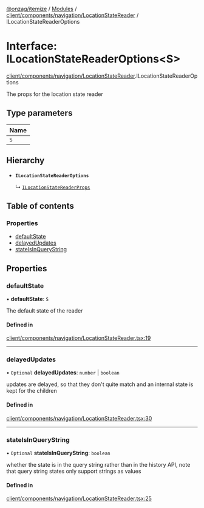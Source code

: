 [@onzag/itemize](../README.md) / [Modules](../modules.md) / [client/components/navigation/LocationStateReader](../modules/client_components_navigation_LocationStateReader.md) / ILocationStateReaderOptions

# Interface: ILocationStateReaderOptions\<S\>

[client/components/navigation/LocationStateReader](../modules/client_components_navigation_LocationStateReader.md).ILocationStateReaderOptions

The props for the location state reader

## Type parameters

| Name |
| :------ |
| `S` |

## Hierarchy

- **`ILocationStateReaderOptions`**

  ↳ [`ILocationStateReaderProps`](client_components_navigation_LocationStateReader.ILocationStateReaderProps.md)

## Table of contents

### Properties

- [defaultState](client_components_navigation_LocationStateReader.ILocationStateReaderOptions.md#defaultstate)
- [delayedUpdates](client_components_navigation_LocationStateReader.ILocationStateReaderOptions.md#delayedupdates)
- [stateIsInQueryString](client_components_navigation_LocationStateReader.ILocationStateReaderOptions.md#stateisinquerystring)

## Properties

### defaultState

• **defaultState**: `S`

The default state of the reader

#### Defined in

[client/components/navigation/LocationStateReader.tsx:19](https://github.com/onzag/itemize/blob/73e0c39e/client/components/navigation/LocationStateReader.tsx#L19)

___

### delayedUpdates

• `Optional` **delayedUpdates**: `number` \| `boolean`

updates are delayed, so that they don't quite match and an internal
state is kept for the children

#### Defined in

[client/components/navigation/LocationStateReader.tsx:30](https://github.com/onzag/itemize/blob/73e0c39e/client/components/navigation/LocationStateReader.tsx#L30)

___

### stateIsInQueryString

• `Optional` **stateIsInQueryString**: `boolean`

whether the state is in the query string rather than
in the history API, note that query string states
only support strings as values

#### Defined in

[client/components/navigation/LocationStateReader.tsx:25](https://github.com/onzag/itemize/blob/73e0c39e/client/components/navigation/LocationStateReader.tsx#L25)

